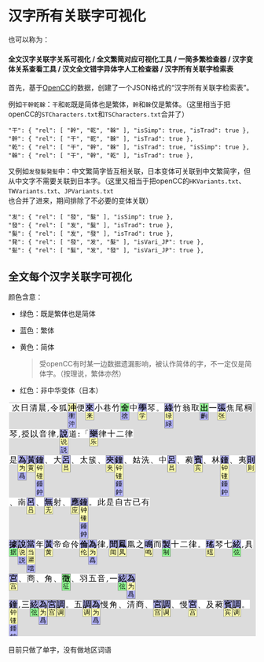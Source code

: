# 汉字所有关联字可视化

也可以称为：

#### 全文汉字关联字关系可视化 / 全文繁简对应可视化工具 / 一简多繁检查器 / 汉字变体关系查看工具 /  汉文全文错字异体字人工检查器 / 汉字所有关联字检索表

首先，基于[OpenCC](https://github.com/BYVoid/OpenCC)的数据，创建了一个JSON格式的“汉字所有关联字检索表”。

例如`干幹乾榦`：`干`和`乾`既是简体也是繁体，`幹`和`榦`仅是繁体。（这里相当于把openCC的`STCharacters.txt`和`TSCharacters.txt`合并了）

```
"干": { "rel": [ "幹", "乾", "榦" ], "isSimp": true, "isTrad": true },
"幹": { "rel": [ "干", "乾", "榦" ], "isTrad": true },
"乾": { "rel": [ "干", "幹", "榦" ], "isTrad": true, "isSimp": true },
"榦": { "rel": [ "干", "幹", "乾" ], "isTrad": true },
```

又例如`发發髮発髪`中：中文繁简字皆互相关联，日本变体可关联到中文繁简字，但从中文字不需要关联到日本字。（这里又相当于把openCC的`HKVariants.txt`、`TWVariants.txt`、`JPVariants.txt`也合并了进来，期间排除了不必要的变体关联）

```
"发": { "rel": [ "發", "髮" ], "isSimp": true },
"發": { "rel": [ "发", "髮" ], "isTrad": true },
"髮": { "rel": [ "发", "發" ], "isTrad": true },
"発": { "rel": [ "發", "发", "髮" ], "isVari_JP": true },
"髪": { "rel": [ "髮", "发", "發" ], "isVari_JP": true },
```

## 全文每个汉字关联字可视化

颜色含意：

- 绿色：既是繁体也是简体

- 蓝色：繁体

- 黄色：简体
  
  > 受openCC有时某一边数据遗漏影响，被认作简体的字，不一定仅是简体字。（按理说，繁体亦然）

- 红色：非中华变体（日本）

![Screenshot](Screenshot.png)

目前只做了单字，没有做地区词语
